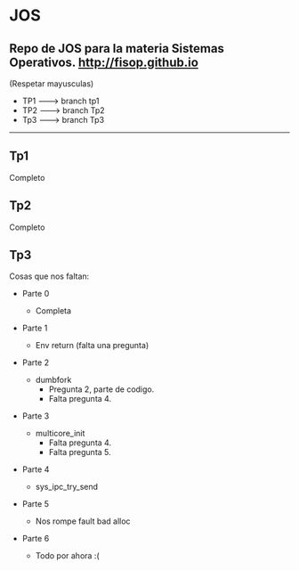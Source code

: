 # JOS
Repo de JOS para la materia Sistemas Operativos.
http://fisop.github.io
--------
(Respetar mayusculas)

- TP1 ---> branch tp1
- TP2 ---> branch Tp2 
- Tp3 ---> branch Tp3

--------
## Tp1

Completo

## Tp2

Completo

## Tp3

Cosas que nos faltan:

- Parte 0
  - Completa

- Parte 1
  - Env return (falta una pregunta)
 
- Parte 2
  - dumbfork
    - Pregunta 2, parte de codigo.
    - Falta pregunta 4.
- Parte 3
  - multicore_init
    - Falta pregunta 4.
    - Falta pregunta 5.
  
- Parte 4
  - sys_ipc_try_send
  
- Parte 5
  - Nos rompe fault bad alloc
  
- Parte 6
  - Todo por ahora :(
